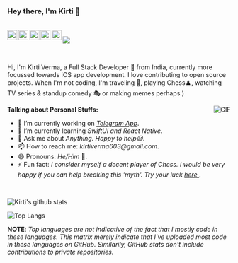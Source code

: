 ### Hey there, I'm Kirti 👋

<br/>

<a href="https://www.linkedin.com/in/kirti-verma-05aaa6149/">
  <img align="left" alt="Kirti's LinkedIN" width="22px" src="https://cdn.jsdelivr.net/npm/simple-icons@v3/icons/linkedin.svg" />
</a>
<a href="https://t.me/TheKirtiVerma">
  <img align="left" alt="Kirti's Telegram" width="22px" src="https://cdn.jsdelivr.net/npm/simple-icons@v3/icons/telegram.svg" />
</a>
<a href="https://leetcode.com/danglingp0inter1/">
  <img align="left" alt="Kirti's Leetcode" width="22px" src="https://cdn.jsdelivr.net/npm/simple-icons@v3/icons/leetcode.svg" />
</a>
<a href="https://www.hackerrank.com/danglingP0inter">
  <img align="left" alt="Kirti's Leetcode" width="22px" src="https://cdn.jsdelivr.net/npm/simple-icons@3.4.1/icons/hackerrank.svg" />
</a>
<a href="https://www.facebook.com/kirti.verma.3785/">
  <img align="left" alt="Kirti's Lichess" width="22px" src="https://cdn.jsdelivr.net/npm/simple-icons@3.4.1/icons/facebook.svg" />
</a>

![](https://komarev.com/ghpvc/?username=danglingP0inter)

<br/>

Hi, I'm Kirti Verma, a Full Stack Developer 🚀 from India, currently more focussed towards iOS app development. I love contributing to open source projects. When I'm not coding, I'm traveling 🌄, playing Chess♟️, watching TV series & standup comedy 🎭 or making memes perhaps:)

  <img align="right" alt="GIF" src="https://media.giphy.com/media/836HiJc7pgzy8iNXCn/giphy.gif" />

**Talking about Personal Stuffs:**

- 🔭 I’m currently working on _[Telegram App](https://github.com/danglingP0inter/Telegram-iOS)_.
- 🌱 I’m currently learning _SwiftUI and React Native_.
- 💬 Ask me about _Anything. Happy to help😃_.
- 📫 How to reach me: _kirtiverma603@gmail.com_.
- 😄 Pronouns: _He/Him_ 🤗.
- ⚡ Fun fact: _I consider myself a decent player of Chess. I would be very happy if you can help breaking this 'myth'. Try your luck <a href="https://lichess.org/@/kirti587">
  here </a>_.

<br/>

![Kirti's github stats](https://github-readme-stats.vercel.app/api?username=danglingP0inter&count_private=true&show_icons=true&theme=radical)

![Top Langs](https://github-readme-stats.vercel.app/api/top-langs/?username=danglingP0inter&layout=compact&theme=radical)

**NOTE**: _Top languages are not indicative of the fact that I mostly code in these languages. This matrix merely indicate that I've uploaded most code in these languages on GitHub. Similarily, GitHub stats don't include contributions to private repositories._
